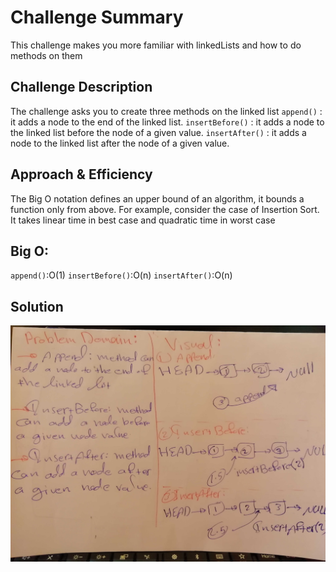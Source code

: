 # Challenge Summary

This challenge makes you more familiar with linkedLists and how to do methods on them

## Challenge Description
The challenge asks you to create three methods on the linked list
`append()` : it adds a node to the end of the linked list.
`insertBefore()` : it adds a node to the linked list before the node of a given value.
`insertAfter()` : it adds a node to the linked list after the node of a given value.

## Approach & Efficiency
The Big O notation defines an upper bound of an algorithm, it bounds a function only from above. For example, consider the case of Insertion Sort. It takes linear time in best case and quadratic time in worst case
## Big O:
`append()`:O(1)
`insertBefore()`:O(n)
`insertAfter()`:O(n)

## Solution
![](../assest/6.jpg)